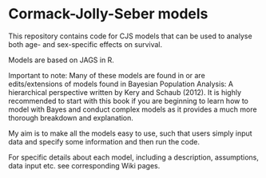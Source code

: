 # Cormack-Jolly-Seber models

This repository contains code for CJS models that can be used to analyse both age- and sex-specific effects on survival.

Models are based on JAGS in R.

Important to note: Many of these models are found in or are edits/extensions of models found in Bayesian Population Analysis: A hierarchical perspective written by Kery and Schaub (2012). It is highly recommended to start with this book if you are beginning to learn how to model with Bayes and conduct complex models as it provides a much more thorough breakdown and explanation.

My aim is to make all the models easy to use, such that users simply input data and specify some information and then run the code.

For specific details about each model, including a description, assumptions, data input etc. see corresponding Wiki pages.
